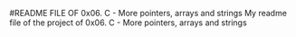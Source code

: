 #README FILE OF 0x06. C - More pointers, arrays and strings
My readme file of the project of 0x06. C - More pointers, arrays and strings
